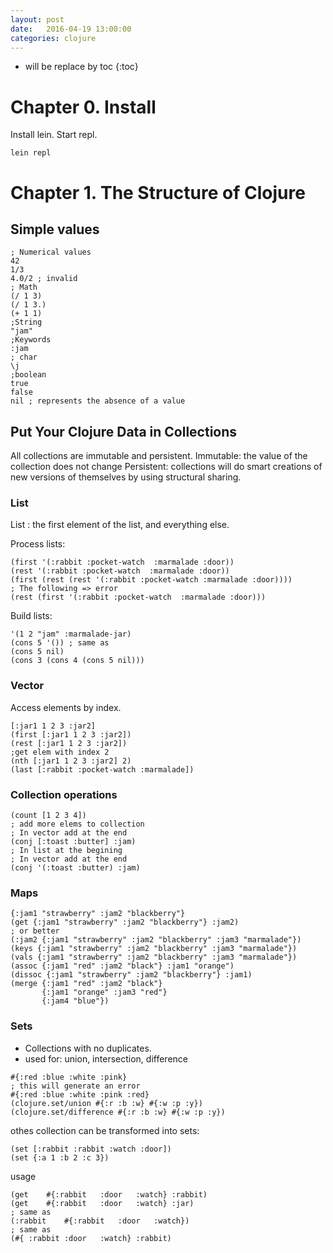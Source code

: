 ```yaml
---
layout: post
date:   2016-04-19 13:00:00
categories: clojure
---
```

* will be replace by toc
{:toc}

# Chapter 0. Install 

Install lein.
Start repl.

~~~
lein repl
~~~

# Chapter 1. The Structure of Clojure

## Simple values

~~~ lein
; Numerical values
42
1/3
4.0/2 ; invalid
; Math
(/ 1 3)
(/ 1 3.)
(+ 1 1)
;String
"jam"
;Keywords
:jam
; char
\j
;boolean
true
false
nil ; represents the absence of a value
~~~

## Put Your Clojure Data in Collections

All collections are immutable and persistent.
Immutable: the value of the collection does not change
Persistent: collections will do smart creations of new versions of themselves by using structural sharing.

### List

List : the first element of the list, and everything else.

Process lists:
~~~ lein
(first '(:rabbit :pocket-watch  :marmalade :door))
(rest '(:rabbit :pocket-watch  :marmalade :door))
(first (rest (rest '(:rabbit :pocket-watch :marmalade :door))))
; The following => error
(rest (first '(:rabbit :pocket-watch  :marmalade :door)))
~~~

Build lists:

~~~ lein
'(1 2 "jam" :marmalade-jar)
(cons 5 '()) ; same as
(cons 5 nil)
(cons 3 (cons 4 (cons 5 nil)))
~~~

### Vector

Access elements by index.

~~~
[:jar1 1 2 3 :jar2]
(first [:jar1 1 2 3 :jar2])
(rest [:jar1 1 2 3 :jar2])
;get elem with index 2
(nth [:jar1 1 2 3 :jar2] 2)
(last [:rabbit :pocket-watch :marmalade])
~~~

### Collection operations

~~~
(count [1 2 3 4])
; add more elems to collection
; In vector add at the end
(conj [:toast :butter] :jam)
; In list at the begining
; In vector add at the end
(conj '(:toast :butter) :jam)
~~~

### Maps

~~~
{:jam1 "strawberry" :jam2 "blackberry"}
(get {:jam1 "strawberry" :jam2 "blackberry"} :jam2)
; or better
(:jam2 {:jam1 "strawberry" :jam2 "blackberry" :jam3 "marmalade"})
(keys {:jam1 "strawberry" :jam2 "blackberry" :jam3 "marmalade"})
(vals {:jam1 "strawberry" :jam2 "blackberry" :jam3 "marmalade"})
(assoc {:jam1 "red" :jam2 "black"} :jam1 "orange")
(dissoc {:jam1 "strawberry" :jam2 "blackberry"} :jam1)
(merge {:jam1 "red" :jam2 "black"}
       {:jam1 "orange" :jam3 "red"}
       {:jam4 "blue"})
~~~

### Sets

- Collections with no duplicates.
- used for: union, intersection, difference

~~~
#{:red :blue :white :pink}
; this will generate an error
#{:red :blue :white :pink :red}
(clojure.set/union #{:r :b :w} #{:w :p :y})
(clojure.set/difference #{:r :b :w} #{:w :p :y})
~~~

othes collection can be transformed into sets:

~~~
(set [:rabbit :rabbit :watch :door])
(set {:a 1 :b 2 :c 3})
~~~

usage

~~~
(get	#{:rabbit	:door	:watch}	:rabbit)
(get	#{:rabbit	:door	:watch}	:jar)
; same as
(:rabbit	#{:rabbit	:door	:watch})
; same as
(#{	:rabbit	:door	:watch}	:rabbit)
~~~
